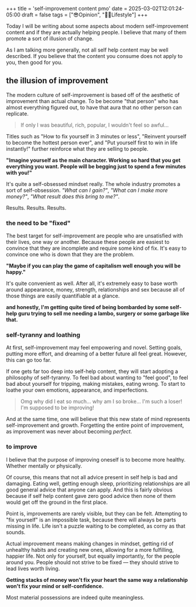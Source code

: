 +++
title = 'self-improvement content pmo'
date = 2025-03-02T12:01:24-05:00
draft = false
tags = ["😎Opinion", "🚶‍♀️Lifestyle"]
+++

Today I will be writing about some aspects about modern self-improvement content and if they are actually helping people. I believe that many of them promote a sort of illusion of change.

As I am talking more generally, not all self help content may be well described. If you believe that the content you consume does not apply to you, then good for you.

## the illusion of improvement

The modern culture of self-improvement is based off of the aesthetic of improvement than actual change. To be become "that person" who has almost everything figured out, to have that aura that no other person can replicate.

> If only I was beautiful, rich, popular, I wouldn't feel so awful...

Titles such as "How to fix yourself in 3 minutes or less", "Reinvent yourself to become the hottest person ever", and "Put yourself first to win in life instantly!" further reinforce what they are selling to people. 

**"Imagine yourself as the main character. Working so hard that you get everything you want. People will be begging just to spend a few minutes with you!"**

It's quite a self-obsessed mindset really. The whole industry promotes a sort of self-obsession. *"What can I gain?"*, *"What can I make more money?"*, *"What result does this bring to me?"*.

Results. Results. Results.

### the need to be "fixed"

The best target for self-improvement are people who are unsatisfied with their lives, one way or another. Because these people are easiest to convince that they are incomplete and require some kind of fix. It's easy to convince one who is down that they are the problem. 

**"Maybe if you can play the game of capitalism well enough you will be happy."**

It's quite convenient as well. After all, it's extremely easy to base worth around appearance, money, strength, relationships and sex because all of those things are easily quantifiable at a glance. 

**and honestly, I'm getting quite tired of being bombarded by some self-help guru trying to sell me needing a lambo, surgery or some garbage like that.**

### self-tyranny and loathing

At first, self-improvement may feel empowering and novel. Setting goals, putting more effort, and dreaming of a better future all feel great. However, this can go too far.

If one gets far too deep into self-help content, they will start adopting a philosophy of self-tyranny. To feel bad about wanting to "feel good", to feel bad about yourself for tripping, making mistakes, eating wrong. To start to loathe your own emotions, appearance, and imperfections.

> Omg why did I eat so much... why am I so broke... I'm such a loser! I'm supposed to be improving!

And at the same time, one will believe that this new state of mind represents self-improvement and growth. Forgetting the entire point of improvement, as improvement was never about becoming *perfect.*

### to improve

I believe that the purpose of improving oneself is to become more healthy. Whether mentally or physically.

Of course, this means that not all advice present in self help is bad and damaging. Eating well, getting enough sleep, prioritizing relationships are all good general advice that anyone can apply. And this is fairly obvious because if self help content gave zero good advice then none of them would get off the ground in the first place.

Point is, improvements are rarely visible, but they can be felt. Attempting to "fix yourself" is an impossible task, because there will always be parts missing in life. Life isn't a puzzle waiting to be completed, as corny as that sounds.

Actual improvement means making changes in mindset, getting rid of unhealthy habits and creating new ones, allowing for a more fulfilling, happier life. Not only for yourself, but equally importantly, for the people around you. People should not strive to be fixed — they should strive to lead lives worth living.

**Getting stacks of money won't fix your heart the same way a relationship won't fix your mind or self-confidence.**

Most material possessions are indeed quite meaningless.
